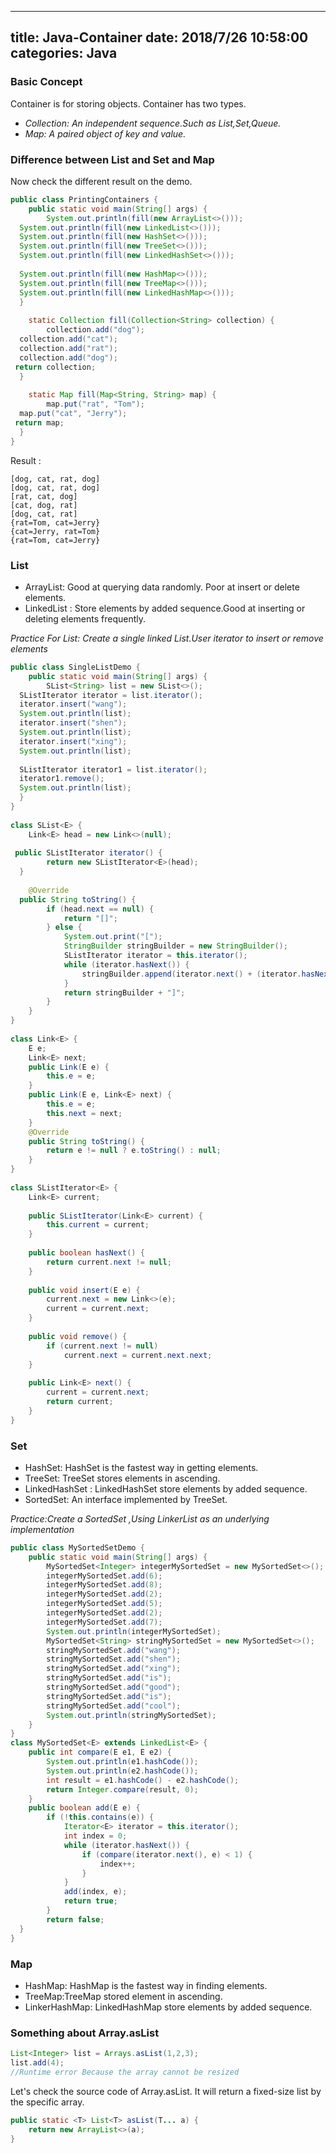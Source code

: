 


---
title: Java-Container
date: 2018/7/26 10:58:00
categories: Java
---
### Basic Concept
Container is for storing objects. Container has two types.
 - *Collection: An independent sequence.Such as List,Set,Queue.*
 - *Map: A paired object of key and value.* 
### Difference between List and Set and Map
Now check the different result on the demo.
```java
public class PrintingContainers {  
    public static void main(String[] args) {  
        System.out.println(fill(new ArrayList<>()));  
  System.out.println(fill(new LinkedList<>()));  
  System.out.println(fill(new HashSet<>()));  
  System.out.println(fill(new TreeSet<>()));  
  System.out.println(fill(new LinkedHashSet<>()));  
  
  System.out.println(fill(new HashMap<>()));  
  System.out.println(fill(new TreeMap<>()));  
  System.out.println(fill(new LinkedHashMap<>()));  
  }  
  
    static Collection fill(Collection<String> collection) {  
        collection.add("dog");  
  collection.add("cat");  
  collection.add("rat");  
  collection.add("dog");  
 return collection;  
  }  
  
    static Map fill(Map<String, String> map) {  
        map.put("rat", "Tom");  
  map.put("cat", "Jerry");  
 return map;  
  }  
}
```
Result :
```
[dog, cat, rat, dog]
[dog, cat, rat, dog]
[rat, cat, dog]
[cat, dog, rat]
[dog, cat, rat]
{rat=Tom, cat=Jerry}
{cat=Jerry, rat=Tom}
{rat=Tom, cat=Jerry}
```
### List
 - ArrayList: Good at querying data randomly. Poor at  insert or delete elements.
 - LinkedList : Store elements by added sequence.Good at inserting or deleting elements frequently.

*Practice For List: Create a single linked List.User iterator to insert or remove elements*
```java
public class SingleListDemo {  
    public static void main(String[] args) {  
        SList<String> list = new SList<>();  
  SListIterator iterator = list.iterator();  
  iterator.insert("wang");  
  System.out.println(list);  
  iterator.insert("shen");  
  System.out.println(list);  
  iterator.insert("xing");  
  System.out.println(list);  
  
  SListIterator iterator1 = list.iterator();  
  iterator1.remove();  
  System.out.println(list);  
  }  
}  
  
class SList<E> {  
    Link<E> head = new Link<>(null);  
  
 public SListIterator iterator() {  
        return new SListIterator<E>(head);  
  }  
  
    @Override  
  public String toString() {  
        if (head.next == null) {  
            return "[]";  
        } else {  
            System.out.print("[");  
            StringBuilder stringBuilder = new StringBuilder();  
            SListIterator iterator = this.iterator();  
            while (iterator.hasNext()) {  
                stringBuilder.append(iterator.next() + (iterator.hasNext() ? "," : ""));  
            }  
            return stringBuilder + "]";  
        }  
    }  
}  
  
class Link<E> {  
    E e;  
    Link<E> next;  
    public Link(E e) {  
        this.e = e;  
    }  
    public Link(E e, Link<E> next) {  
        this.e = e;  
        this.next = next;  
    }  
    @Override  
    public String toString() {  
        return e != null ? e.toString() : null;  
    }  
}  
  
class SListIterator<E> {  
    Link<E> current;  
  
    public SListIterator(Link<E> current) {  
        this.current = current;  
    }  
  
    public boolean hasNext() {  
        return current.next != null;  
    }  
  
    public void insert(E e) {  
        current.next = new Link<>(e);  
        current = current.next;  
    }  
  
    public void remove() {  
        if (current.next != null)  
            current.next = current.next.next;  
    }  
  
    public Link<E> next() {  
        current = current.next;  
        return current;  
    }  
}
```
### Set
 - HashSet: HashSet is the fastest way in getting elements.
 - TreeSet: TreeSet stores elements in ascending. 
 - LinkedHashSet : LinkedHashSet store elements by added sequence.
 - SortedSet: An interface implemented by TreeSet.

*Practice:Create a SortedSet ,Using LinkerList as an underlying implementation*
```java
public class MySortedSetDemo {  
    public static void main(String[] args) {  
        MySortedSet<Integer> integerMySortedSet = new MySortedSet<>();  
        integerMySortedSet.add(6);  
        integerMySortedSet.add(8);  
        integerMySortedSet.add(2);  
        integerMySortedSet.add(5);  
        integerMySortedSet.add(2);  
        integerMySortedSet.add(7);  
        System.out.println(integerMySortedSet);  
        MySortedSet<String> stringMySortedSet = new MySortedSet<>();  
        stringMySortedSet.add("wang");  
        stringMySortedSet.add("shen");  
        stringMySortedSet.add("xing");  
        stringMySortedSet.add("is");  
        stringMySortedSet.add("good");  
        stringMySortedSet.add("is");  
        stringMySortedSet.add("cool");  
        System.out.println(stringMySortedSet);  
    }  
}  
class MySortedSet<E> extends LinkedList<E> {  
    public int compare(E e1, E e2) {  
        System.out.println(e1.hashCode());  
        System.out.println(e2.hashCode());  
        int result = e1.hashCode() - e2.hashCode();  
        return Integer.compare(result, 0);  
    }  
    public boolean add(E e) {  
        if (!this.contains(e)) {  
            Iterator<E> iterator = this.iterator();  
            int index = 0;  
            while (iterator.hasNext()) {  
                if (compare(iterator.next(), e) < 1) {  
                    index++;  
                }  
            }  
            add(index, e);  
            return true;  
        }  
        return false;  
  }  
}
```
### Map
 - HashMap: HashMap is the fastest way in finding elements.
 - TreeMap:TreeMap stored element in ascending.
 - LinkerHashMap: LinkedHashMap store elements by added sequence.



### Something about Array.asList
 ```java
List<Integer> list = Arrays.asList(1,2,3);  
list.add(4);
//Runtime error Because the array cannot be resized
 ```
Let's check the source code of Array.asList. It will return a fixed-size list by the specific array.
```java
public static <T> List<T> asList(T... a) {  
    return new ArrayList<>(a);  
}
```
